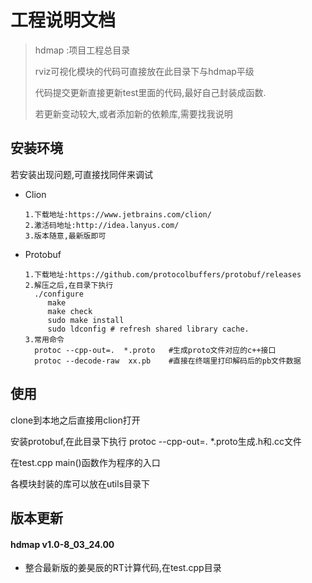 # 工程说明文档


> hdmap :项目工程总目录
>
> rviz可视化模块的代码可直接放在此目录下与hdmap平级
>
> 代码提交更新直接更新test里面的代码,最好自己封装成函数.
>
> 若更新变动较大,或者添加新的依赖库,需要找我说明

## 安装环境

若安装出现问题,可直接找同伴来调试

- Clion

  ```
  1.下载地址:https://www.jetbrains.com/clion/
  2.激活码地址:http://idea.lanyus.com/
  3.版本随意,最新版即可
  ```
  
- Protobuf

  ```
  1.下载地址:https://github.com/protocolbuffers/protobuf/releases
  2.解压之后,在目录下执行
   	./configure
       make
       make check
       sudo make install
       sudo ldconfig # refresh shared library cache.
  3.常用命令
  	protoc --cpp-out=.  *.proto   #生成proto文件对应的c++接口
  	protoc --decode-raw  xx.pb    #直接在终端里打印解码后的pb文件数据
  ```

## 使用

clone到本地之后直接用clion打开

安装protobuf,在此目录下执行 protoc --cpp-out=.  *.proto生成.h和.cc文件

在test.cpp main()函数作为程序的入口

各模块封装的库可以放在utils目录下

## 版本更新

#### hdmap v1.0-8_03_24.00

- 整合最新版的姜昊辰的RT计算代码,在test.cpp目录

